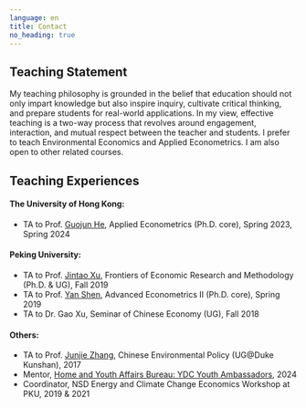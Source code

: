 ```yaml
---
language: en
title: Contact
no_heading: true
---
```



## Teaching Statement
My teaching philosophy is grounded in the belief that education should not only impart knowledge but also inspire inquiry, cultivate critical thinking, and prepare students for real-world applications. In my view, effective teaching is a two-way process that revolves around engagement, interaction, and mutual respect between the teacher and students.
I prefer to teach Environmental Economics and Applied Econometrics. I am also open to other related courses.


## Teaching Experiences

#### The University of Hong Kong: 
- TA to Prof. [Guojun He](https://www.guojunhe.com/), Applied Econometrics (Ph.D. core), Spring 2023, Spring 2024 

#### Peking University: 
- TA to Prof. [Jintao Xu](https://www.nsd.pku.edu.cn/szdw/qzjs/x/262188.htm), Frontiers of Economic Research and Methodology (Ph.D. & UG), Fall 2019
- TA to Prof. [Yan Shen](https://nsd.pku.edu.cn/szdw/qzjs/s/262175.htm), Advanced Econometrics II (Ph.D. core), Spring 2019
- TA to Dr. Gao Xu, Seminar of Chinese Economy (UG), Fall 2018

#### Others: 
- TA to Prof. [Junjie Zhang](https://sites.nicholas.duke.edu/junjiezhang/), Chinese Environmental Policy (UG@Duke Kunshan), 2017
- Mentor, [Home and Youth Affairs Bureau: YDC Youth Ambassadors](https://www.ydc.gov.hk/en/programmes/ambassadors/), 2024
- Coordinator, NSD Energy and Climate Change Economics Workshop at PKU, 2019 & 2021